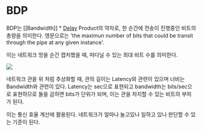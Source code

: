 # BDP
BDP는 [[Bandwidth]] * [Delay](Latency) Product의 약자로, 한 순간에 전송이 진행중인 비트의 총량을 의미한다. 영문으로는 'the maximun number of bits that could be transit through the pipe at any given instance'.

이는 네트워크 망을 순간 캡처했을 때, 떠다닐 수 있는 최대 비트 수를 의미한다.

![](https://i.imgur.com/qTBGbf3.png)

네트워크 관을 위 처럼 추상화할 때, 관의 길이는 Latency와 관련이 있으며 너비는 Bandwidth와 관련이 있다. Latency는 sec으로 표현되고 bandwidth는 bits/sec으로 표현하므로 둘을 곱하면 bits가 단위가 되며, 이는 관을 차지할 수 있는 비트의 부피가 된다.

이는 통신 효율 계산에 활용된다. 네트워크가 얼마나 놀고있나 일하고 있나 판단할 수 있는 기준이 된다.